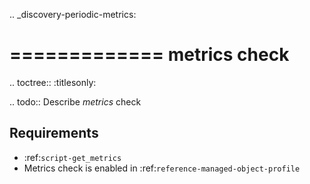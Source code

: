.. _discovery-periodic-metrics:

=============
metrics check
=============

.. toctree::
    :titlesonly:

.. todo::
    Describe *metrics* check

Requirements
------------
* :ref:`script-get_metrics`
* Metrics check is enabled in :ref:`reference-managed-object-profile`
